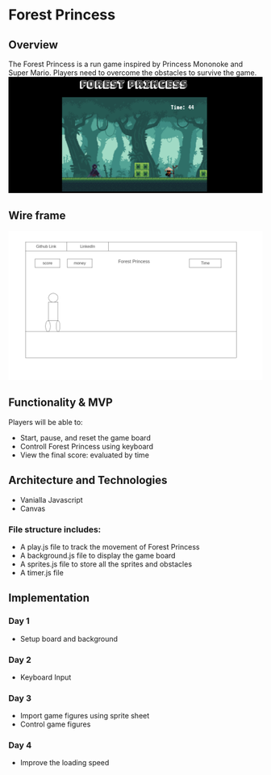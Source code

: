 # Forest Princess
## Overview
   The Forest Princess is a run game inspired by Princess Mononoke and Super Mario. Players need to overcome the obstacles to survive the game. 
![](https://github.com/Bettinapy/ForestPrincess/blob/master/forestprincess.png)
## Wire frame
![alt text](https://github.com/Bettinapy/ForestPrincess/blob/master/Homepage.png)
## Functionality & MVP
Players will be able to:
* Start, pause, and reset the game board
* Controll Forest Princess using keyboard 
* View the final score: evaluated by time 

## Architecture and Technologies
* Vanialla Javascript
* Canvas

### File structure includes:
* A play.js file to track the movement of Forest Princess
* A background.js file to display the game board
* A sprites.js file to store all the sprites and obstacles
* A timer.js file

## Implementation
### Day 1
* Setup board and background
### Day 2
* Keyboard Input
### Day 3
* Import game figures using sprite sheet
* Control game figures
### Day 4
* Improve the loading speed
